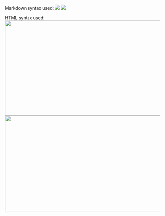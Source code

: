 Markdown syntax used:
![](https://raw.githubusercontent.com/vasili111/testRepo/master/images_for_github/3.png)
![](https://raw.githubusercontent.com/vasili111/testRepo/master/images_for_github/3.jpg)

HTML syntax used:
<img src="https://raw.githubusercontent.com/vasili111/testRepo/master/images_for_github/3.png" height="311 " width="867">
<img src="https://raw.githubusercontent.com/vasili111/testRepo/master/images_for_github/3.jpg" height="311 " width="867">
